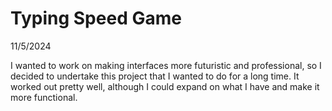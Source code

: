 # Typing Speed Game

11/5/2024

I wanted to work on making interfaces more futuristic and professional, so I decided to undertake this project that I wanted to do for a long time. It worked out pretty well, although I could expand on what I have and make it more functional.
